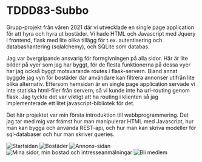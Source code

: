 # TDDD83-Subbo
Grupp-projekt från våren 2021 där vi utvecklade en single page application för att hyra och hyra ut bostäder. Vi hade HTML och Javascript med Jquery i frontend, flask med lite olika tillägg för t.ex. autentisering och databashantering (sqlalchemy), och SQLite som databas.

Jag var övergripande ansvarig för formgivningen på alla sidor.
Här är lite bilder på vyer som jag har byggt, för de flesta funktionerna på dessa vyer har jag också byggt motsvarande routes i flask-servern. Bland annat byggde jag 
vyn för bostäder där användare kan filtrera annonser utifrån lite olika alternativ. Eftersom hemsidan är en single page application
servade vi inte statiska html-filer från servern, så vi kunde inte ha url-routing genom flask. Jag tyckte det var viktigt att ha routing i klienten så jag 
implementerade ett litet javascript-bibliotek för det. 

Det här projektet var min första introduktion till webbprogrammering. Det jag tar med mig var främst hur man manipulerar HTML med Javascript, 
hur man kan bygga och använda REST-api, och hur man kan skriva modeller för sql-databaser och hur man skriver queries. 

![Startsidan](https://user-images.githubusercontent.com/79589708/168683367-61867850-8f42-4221-b0a1-1b33d997535d.png)
![Bostäder](https://user-images.githubusercontent.com/79589708/168683387-63d50b70-2141-4263-b408-b41f23a4e5bd.png)
![Annons-sidan](https://user-images.githubusercontent.com/79589708/168683487-e9ff746d-fccb-4ca2-bea9-85e104d8f30a.png)
![Mina sidor, min bostad och intresseanmälningar](https://user-images.githubusercontent.com/79589708/168683534-9aa25732-cacf-41c7-879b-9f0cd696f158.png)
![Bli medlem](https://user-images.githubusercontent.com/79589708/168683604-5f1d4d15-a437-4f7a-b76f-77da78227675.png)

